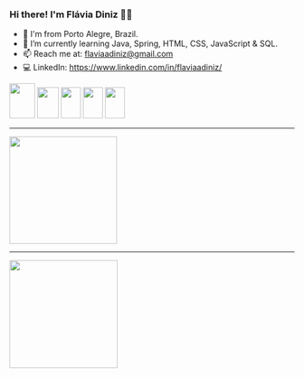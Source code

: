 ### Hi there! I'm Flávia Diniz 👩‍💻

- 📍 I'm from Porto Alegre, Brazil.
- 🌱 I’m currently learning Java, Spring, HTML, CSS, JavaScript & SQL.
- 📫 Reach me at: flaviaadiniz@gmail.com
- 💻 LinkedIn: https://www.linkedin.com/in/flaviaadiniz/

<div>
<img height="62px" width="45px" src="https://cdn.jsdelivr.net/gh/devicons/devicon/icons/java/java-original-wordmark.svg" />
<img height="55px" width="38px" src="https://cdn.jsdelivr.net/gh/devicons/devicon/icons/spring/spring-original.svg" />       
<img height="55px" width="35px" src="https://cdn.jsdelivr.net/gh/devicons/devicon/icons/html5/html5-original.svg" />        
<img height="55px" width="35px" src="https://cdn.jsdelivr.net/gh/devicons/devicon/icons/css3/css3-original.svg" />
<img height="55px" width="35px" src="https://cdn.jsdelivr.net/gh/devicons/devicon/icons/javascript/javascript-original.svg"/>          
</div>
<hr>

<div>
<a href="github.com/flaviaadiniz">
<img height="190em" src="https://github-readme-stats.vercel.app/api?username=flaviaadiniz&show_icons=true&theme=dracula"/>
<hr>
<img height="191em" src="https://github-readme-stats.vercel.app/api/top-langs/?username=flaviaadiniz&layout=compact&theme=dracula"/>
</div>

